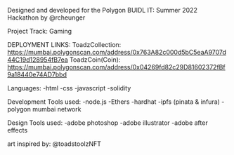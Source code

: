 Designed and developed for the Polygon BUIDL IT: Summer 2022 Hackathon by @rcheunger

Project Track: Gaming

DEPLOYMENT LINKS:
ToadzCollection: https://mumbai.polygonscan.com/address/0x763A82c000d5bC5eaA9707d44C19d128954fB7ea
ToadzCoin(Coin): https://mumbai.polygonscan.com/address/0x04269fd82c29D81602372fBf9a18440e74AD7bbd

Languages:
-html
-css
-javascript
-solidity

Development Tools used:
-node.js
-Ethers
-hardhat
-ipfs (pinata & infura)
-polygon mumbai network

Design Tools used:
-adobe photoshop
-adobe illustrator
-adobe after effects

art inspired by: @toadstoolzNFT
